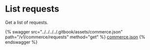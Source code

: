 # List requests

Get a list of requests.

{% swagger src="../../../../.gitbook/assets/commerce.json" path="/v1/commerce/requests" method="get" %}
[commerce.json](../../../../.gitbook/assets/commerce.json)
{% endswagger %}
